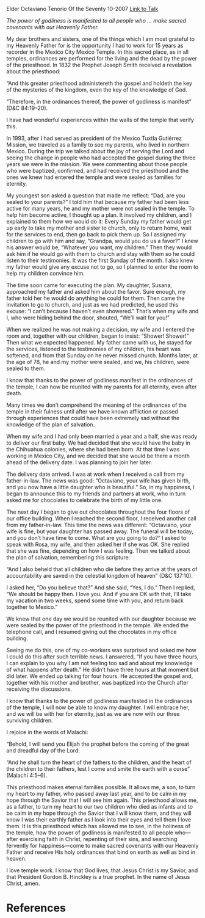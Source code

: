 Elder Octaviano Tenorio
Of the Seventy
10-2007
[Link to Talk](https://www.churchofjesuschrist.org/study/general-conference/2007/10/the-power-of-godliness-is-manifested-in-the-temples-of-god?lang=eng)

_The power of godliness is manifested to all people who … make sacred covenants with our Heavenly Father._

My dear brothers and sisters, one of the things which I am most grateful to my Heavenly Father for is the opportunity I had to work for 15 years as recorder in the Mexico City Mexico Temple. In this sacred place, as in all temples, ordinances are performed for the living and the dead by the power of the priesthood. In 1832 the Prophet Joseph Smith received a revelation about the priesthood:

“And this greater priesthood administereth the gospel and holdeth the key of the mysteries of the kingdom, even the key of the knowledge of God.

“Therefore, in the ordinances thereof, the power of godliness is manifest” (D&C 84:19–20).

I have had wonderful experiences within the walls of the temple that verify this.

In 1993, after I had served as president of the Mexico Tuxtla Gutiérrez Mission, we traveled as a family to see my parents, who lived in northern Mexico. During the trip we talked about the joy of serving the Lord and seeing the change in people who had accepted the gospel during the three years we were in the mission. We were commenting about those people who were baptized, confirmed, and had received the priesthood and the ones we knew had entered the temple and were sealed as families for eternity.

My youngest son asked a question that made me reflect: “Dad, are you sealed to your parents?” I told him that because my father had been less active for many years, he and my mother were not sealed in the temple. To help him become active, I thought up a plan. It involved my children, and I explained to them how we would do it: Every Sunday my father would get up early to take my mother and sister to church, only to return home, wait for the services to end, then go back to pick them up. So I assigned my children to go with him and say, “Grandpa, would you do us a favor?” I knew his answer would be, “Whatever you want, my children.” Then they would ask him if he would go with them to church and stay with them so he could listen to their testimonies. It was the first Sunday of the month. I also knew my father would give any excuse not to go, so I planned to enter the room to help my children convince him.

The time soon came for executing the plan. My daughter, Susana, approached my father and asked him about the favor. Sure enough, my father told her he would do anything he could for them. Then came the invitation to go to church, and just as we had predicted, he used this excuse: “I can’t because I haven’t even showered.” That’s when my wife and I, who were hiding behind the door, shouted, “We’ll wait for you!”

When we realized he was not making a decision, my wife and I entered the room and, together with our children, began to insist: “Shower! Shower!” Then what we expected happened. My father came with us, he stayed for the services, listened to the testimonies of my children, his heart was softened, and from that Sunday on he never missed church. Months later, at the age of 78, he and my mother were sealed, and we, his children, were sealed to them.

I know that thanks to the power of godliness manifest in the ordinances of the temple, I can now be reunited with my parents for all eternity, even after death.

Many times we don’t comprehend the meaning of the ordinances of the temple in their fulness until after we have known affliction or passed through experiences that could have been extremely sad without the knowledge of the plan of salvation.

When my wife and I had only been married a year and a half, she was ready to deliver our first baby. We had decided that she would have the baby in the Chihuahua colonies, where she had been born. At that time I was working in Mexico City, and we decided that she would be there a month ahead of the delivery date. I was planning to join her later.

The delivery date arrived. I was at work when I received a call from my father-in-law. The news was good: “Octaviano, your wife has given birth, and you now have a little daughter who is beautiful.” So, in my happiness, I began to announce this to my friends and partners at work, who in turn asked me for chocolates to celebrate the birth of my little one.

The next day I began to give out chocolates throughout the four floors of our office building. When I reached the second floor, I received another call from my father-in-law. This time the news was different: “Octaviano, your wife is fine, but your daughter has passed away. The funeral will be today, and you don’t have time to come. What are you going to do?” I asked to speak with Rosa, my wife, and then asked her if she was OK. She replied that she was fine, depending on how I was feeling. Then we talked about the plan of salvation, remembering this scripture:

“And I also beheld that all children who die before they arrive at the years of accountability are saved in the celestial kingdom of heaven” (D&C 137:10).

I asked her, “Do you believe that?” And she said, “Yes, I do.” Then I replied, “We should be happy then. I love you. And if you are OK with that, I’ll take my vacation in two weeks, spend some time with you, and return back together to Mexico.”

We knew that one day we would be reunited with our daughter because we were sealed by the power of the priesthood in the temple. We ended the telephone call, and I resumed giving out the chocolates in my office building.

Seeing me do this, one of my co-workers was surprised and asked me how I could do this after such terrible news. I answered, “If you have three hours, I can explain to you why I am not feeling too sad and about my knowledge of what happens after death.” He didn’t have three hours at that moment but did later. We ended up talking for four hours. He accepted the gospel and, together with his mother and brother, was baptized into the Church after receiving the discussions.

I know that thanks to the power of godliness manifested in the ordinances of the temple, I will now be able to know my daughter. I will embrace her, and we will be with her for eternity, just as we are now with our three surviving children.

I rejoice in the words of Malachi:

“Behold, I will send you Elijah the prophet before the coming of the great and dreadful day of the Lord:

“And he shall turn the heart of the fathers to the children, and the heart of the children to their fathers, lest I come and smite the earth with a curse” (Malachi 4:5–6).

This priesthood makes eternal families possible. It allows me, a son, to turn my heart to my father, who passed away last year, and to be calm in my hope through the Savior that I will see him again. This priesthood allows me, as a father, to turn my heart to our two children who died as infants and to be calm in my hope through the Savior that I will know them, and they will know I was their earthly father as I look into their eyes and tell them I love them. It is this priesthood which has allowed me to see, in the holiness of the temple, how the power of godliness is manifested to all people who—after exercising faith in Christ, repenting of their sins, and searching fervently for happiness—come to make sacred covenants with our Heavenly Father and receive His holy ordinances that bind on earth as well as bind in heaven.

I love temple work. I know that God lives, that Jesus Christ is my Savior, and that President Gordon B. Hinckley is a true prophet. In the name of Jesus Christ, amen.

# References
